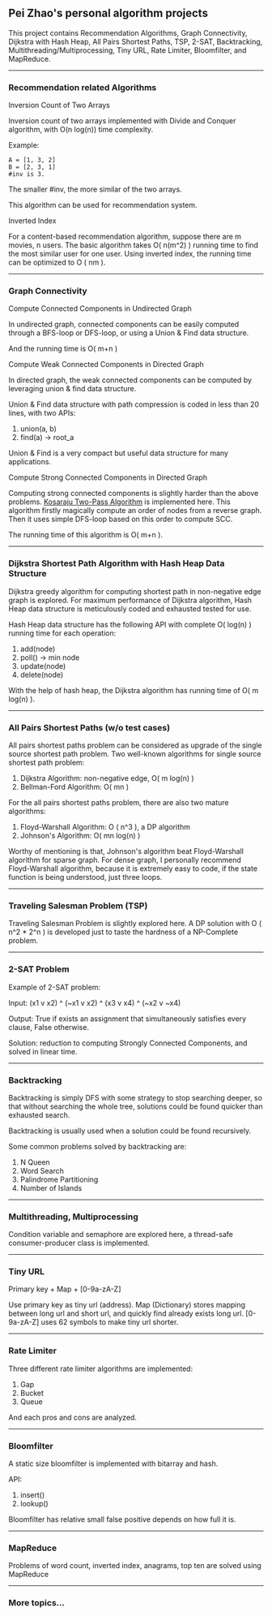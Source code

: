 ## Pei Zhao's personal algorithm projects

This project contains Recommendation Algorithms, Graph Connectivity,
Dijkstra with Hash Heap, All Pairs Shortest Paths, TSP, 2-SAT,
Backtracking, Multithreading/Multiprocessing, Tiny URL, Rate Limiter,
Bloomfilter, and MapReduce.

---
### Recommendation related Algorithms
Inversion Count of Two Arrays

Inversion count of two arrays implemented with Divide and Conquer
algorithm, with O(n log(n)) time complexity.

Example:

    A = [1, 3, 2]
    B = [2, 3, 1]
    #inv is 3.

The smaller #inv, the more similar of the two arrays.

This algorithm can be used for recommendation system.

Inverted Index

For a content-based recommendation algorithm, suppose there are m
movies, n users. The basic algorithm takes O( n(m^2) ) running time
to find the most similar user for one user. Using inverted index,
the running time can be optimized to O ( nm ).

---
### Graph Connectivity
Compute Connected Components in Undirected Graph

In undirected graph, connected components can be easily computed
through a BFS-loop or DFS-loop, or using a Union & Find data structure.

And the running time is O( m+n )

Compute Weak Connected Components in Directed Graph

In directed graph, the weak connected components can be computed
by leveraging union & find data structure.

Union & Find data structure with path compression is coded in less than
20 lines, with two APIs:

1. union(a, b)
2. find(a)  -> root_a

Union & Find is a very compact but useful data structure for many
applications.

Compute Strong Connected Components in Directed Graph

Computing strong connected components is slightly harder than the
above problems.
[Kosaraju Two-Pass Algorithm](https://en.wikipedia.org/wiki/Kosaraju%27s_algorithm)
is implemented here. This algorithm firstly magically compute an order
of nodes from a reverse graph. Then it uses simple DFS-loop based on
this order to compute SCC.

The running time of this algorithm is O( m+n ).

---
### Dijkstra Shortest Path Algorithm with Hash Heap Data Structure
Dijkstra greedy algorithm for computing shortest path in non-negative
edge graph is explored. For maximum performance of Dijkstra algorithm,
Hash Heap data structure is meticulously coded and exhausted tested
for use.

Hash Heap data structure has the following API with complete
O( log(n) ) running time for each operation:

1. add(node)
2. poll() -> min node
3. update(node)
4. delete(node)

With the help of hash heap, the Dijkstra algorithm has running time of
O( m log(n) ).

---
### All Pairs Shortest Paths (w/o test cases)
All pairs shortest paths problem can be considered as upgrade of the
single source shortest path problem. Two well-known algorithms for
single source shortest path problem:

1. Dijkstra Algorithm: non-negative edge, O( m log(n) )
2. Bellman-Ford Algorithm: O( mn )

For the all pairs shortest paths problem, there are also two mature  
algorithms:

1. Floyd-Warshall Algorithm: O ( n^3 ), a DP algorithm
2. Johnson's Algorithm: O( mn log(n) )

Worthy of mentioning is that, Johnson's algorithm beat Floyd-Warshall
algorithm for sparse graph. For dense graph, I personally recommend
Floyd-Warshall algorithm, because it is extremely easy to code, if
the state function is being understood, just three loops.

---
### Traveling Salesman Problem (TSP)
Traveling Salesman Problem is slightly explored here. A DP solution
with O ( n^2 * 2^n ) is developed just to taste the hardness of a
NP-Complete problem.

---
### 2-SAT Problem
Example of 2-SAT problem:

Input: (x1 v x2) ^ (~x1 v x2) ^ (x3 v x4) ^ (~x2 v ~x4)

Output: True if exists an assignment that simultaneously satisfies
every clause, False otherwise.

Solution: reduction to computing Strongly Connected Components, and
solved in linear time.

---
### Backtracking
Backtracking is simply DFS with some strategy to stop searching
deeper, so that without searching the whole tree, solutions could be
found quicker than exhausted search.

Backtracking is usually used when a solution could be found recursively.

Some common problems solved by backtracking are:

1. N Queen
2. Word Search
3. Palindrome Partitioning
4. Number of Islands

---
### Multithreading, Multiprocessing
Condition variable and semaphore are explored here, a thread-safe
consumer-producer class is implemented.

---
### Tiny URL
Primary key + Map + [0-9a-zA-Z]

Use primary key as tiny url (address).
Map (Dictionary) stores mapping between long url and short url, and
quickly find already exists long url.
[0-9a-zA-Z] uses 62 symbols to make tiny url shorter.


---
### Rate Limiter
Three different rate limiter algorithms are implemented:

1. Gap
2. Bucket
3. Queue

And each pros and cons are analyzed.


---
### Bloomfilter
A static size bloomfilter is implemented with bitarray and hash.

API:

1. insert()
2. lookup()

Bloomfilter has relative small false positive depends on how full it is.


---
### MapReduce
Problems of word count, inverted index, anagrams, top ten are solved
using MapReduce

---
### More topics...
